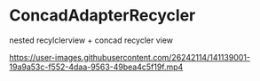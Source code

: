 # ConcadAdapterRecycler
nested recylclerview + concad recycler view


https://user-images.githubusercontent.com/26242114/141139001-19a9a53c-f552-4daa-9563-49bea4c5f19f.mp4

